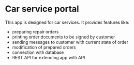 # Car service portal #

This app is designed for car services.
It provides features like:
- preparing repair orders
- printing order documents to be signed by customer
- sending messages to customer with current state of order
- modification of prepared orders
- connection with database
- REST API for extending app with API